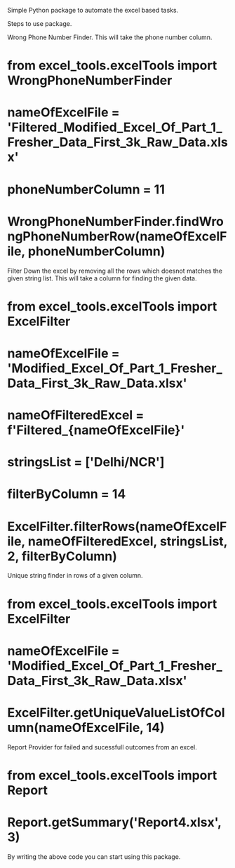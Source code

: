 Simple Python package to automate the excel based tasks.

Steps to use package.

Wrong Phone Number Finder. This will take the phone number column.
# from excel_tools.excelTools import WrongPhoneNumberFinder
# nameOfExcelFile = 'Filtered_Modified_Excel_Of_Part_1_Fresher_Data_First_3k_Raw_Data.xlsx'
# phoneNumberColumn = 11
# WrongPhoneNumberFinder.findWrongPhoneNumberRow(nameOfExcelFile, phoneNumberColumn)

Filter Down the excel by removing all the rows which doesnot matches the given string list. 
This will take a column for finding the given data.
# from excel_tools.excelTools import ExcelFilter
# nameOfExcelFile = 'Modified_Excel_Of_Part_1_Fresher_Data_First_3k_Raw_Data.xlsx'
# nameOfFilteredExcel = f'Filtered_{nameOfExcelFile}'
# stringsList = ['Delhi/NCR']
# filterByColumn = 14
# ExcelFilter.filterRows(nameOfExcelFile, nameOfFilteredExcel, stringsList, 2, filterByColumn)

Unique string finder in rows of a given column.
# from excel_tools.excelTools import ExcelFilter
# nameOfExcelFile = 'Modified_Excel_Of_Part_1_Fresher_Data_First_3k_Raw_Data.xlsx'
# ExcelFilter.getUniqueValueListOfColumn(nameOfExcelFile, 14)

Report Provider for failed and sucessfull outcomes from an excel.
# from excel_tools.excelTools import Report
# Report.getSummary('Report4.xlsx', 3)

By writing the above code you can start using this package.